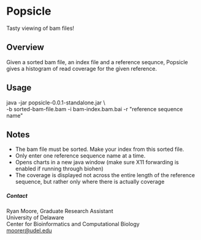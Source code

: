 # Popsicle #

Tasty viewing of bam files!

## Overview ##

Given a sorted bam file, an index file and a reference sequnce, Popsicle gives a histogram of read coverage for the given reference.

## Usage ##

java -jar popsicle-0.0.1-standalone.jar \ <br>
-b sorted-bam-file.bam -i bam-index.bam.bai -r "reference sequence name"

## Notes ##

- The bam file must be sorted. Make your index from this sorted file.
- Only enter one reference sequence name at a time.
- Opens charts in a new java window (make sure X11 forwarding is enabled if running through biohen)
- The coverage is displayed not across the entire length of the reference sequence, but rather only where there is actually coverage

##### Contact #####

Ryan Moore, Graduate Research Assistant <br>
University of Delaware <br>
Center for Bioinformatics and Computational Biology <br>
moorer@udel.edu <br>
